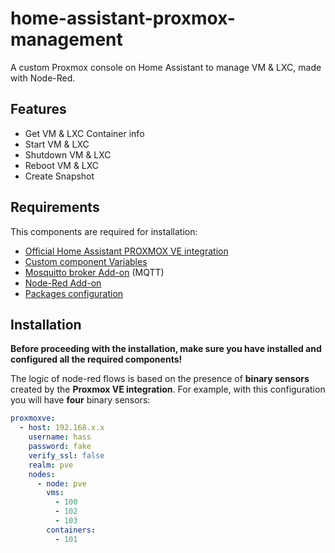 # home-assistant-proxmox-management
A custom Proxmox console on Home Assistant to manage VM &amp; LXC, made with Node-Red.

## Features

 - Get VM & LXC Container info
 - Start VM & LXC
 - Shutdown VM & LXC
 - Reboot VM & LXC
 - Create Snapshot

## Requirements

This components are required for installation:

 - [Official Home Assistant PROXMOX VE integration](https://www.home-assistant.io/integrations/proxmoxve/)  
 - [Custom component Variables](https://github.com/snarky-snark/home-assistant-variables)
 - [Mosquitto broker Add-on](https://github.com/home-assistant/hassio-addons/tree/master/mosquitto) (MQTT)
 - [Node-Red Add-on](https://github.com/hassio-addons/addon-node-red)
 - [Packages configuration](https://www.home-assistant.io/docs/configuration/packages/)
 
 ## Installation

**Before proceeding with the installation, make sure you have installed and configured all the required components!**

The logic of node-red flows is based on the presence of **binary sensors** created by the **Proxmox VE integration**.
For example, with this configuration you will have **four** binary sensors:

```yaml
proxmoxve:
  - host: 192.168.x.x
    username: hass
    password: fake
    verify_ssl: false
    realm: pve
    nodes:
      - node: pve
        vms:
          - 100
          - 102
          - 103
        containers:
          - 101
```


